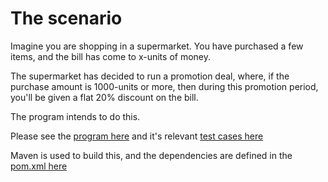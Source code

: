 # The scenario

Imagine you are shopping in a supermarket. You have purchased a few items, and the bill has come to x-units of money.

The supermarket has decided to run a promotion deal, where, if the purchase amount is 1000-units or more, then during this promotion period, you'll be given a flat 20% discount on the bill.

The program intends to do this.

Please see the [program here](https://github.com/dsvellal/review-me-discussion/blob/master/discussion.review.me/src/main/java/com/example/discussion/review/me/App.java) and it's relevant [test cases here](https://github.com/dsvellal/review-me-discussion/blob/master/discussion.review.me/src/test/java/com/example/discussion/review/me/AppTest.java)

Maven is used to build this, and the dependencies are defined in the [pom.xml here](https://github.com/dsvellal/review-me-discussion/blob/master/discussion.review.me/pom.xml)
